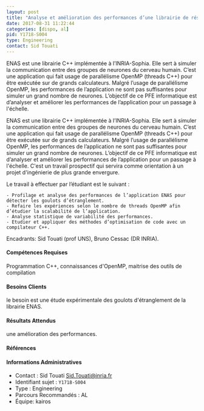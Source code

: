 ```yaml
---
layout: post
title: "Analyse et amélioration des performances d’une librairie de réseaux de neurones"
date: 2017-08-31 11:22:44
categories: [dispo, al]
pid: Y1718-S004
type: Engineering
contact: Sid Touati
---
```

       
ENAS est une librairie C++ implémentée à l’INRIA-Sophia. Elle sert à simuler la communication entre des groupes de neurones du cerveau humain. C’est une application qui fait usage de parallélisme OpenMP (threads C++) pour être exécutée sur de grands calculateurs. Malgré l’usage de parallélisme OpenMP, les performances de l’application ne sont pas suffisantes pour simuler un grand nombre de neurones.
L’objectif de ce PFE informatique est d’analyser et améliorer les performances de l’application pour un passage à l'échelle. 

 ENAS est une librairie C++ implémentée à l’INRIA-Sophia. Elle sert à simuler la communication entre des groupes de neurones du cerveau humain. C’est une application qui fait usage de parallélisme OpenMP (threads C++) pour être exécutée sur de grands calculateurs. Malgré l’usage de parallélisme OpenMP, les performances de l’application ne sont pas suffisantes pour simuler un grand nombre de neurones.
L’objectif de ce PFE informatique est d’analyser et améliorer les performances de l’application pour un passage à l'échelle. C'est un travail prospectif qui servira comme orientation à un projet d'ingénierie de plus grande envergure. 

Le travail à effectuer par l’étudiant est le suivant :

    - Profilage et analyse des performances de l’application ENAS pour détecter les goulots d’étranglement.
    - Refaire les expériences selon le nombre de threads OpenMP afin d’étudier la scalabilité de l’application.
    - Analyse statistique de variabilité des performances.
    - Etudier et appliquer des méthodes d’optimisation de code avec un compilateur C++. 

Encadrants:
    Sid Touati (prof UNS), Bruno Cessac (DR INRIA). 

#### Compétences Requises
Programmation C++, connaissances d'OpenMP, maitrise des outils de compilation



     

#### Besoins Clients
le besoin est une étude expérimentale des goulots d'étranglement de la librairie ENAS.

#### Résultats Attendus
une amélioration des performances.

#### Références



#### Informations Administratives
  * Contact : Sid Touati <Sid.Touati@inria.fr>
  * Identifiant sujet : `Y1718-S004`
  * Type : Engineering
  * Parcours Recommandés : AL
  * Équipe: kairos

     